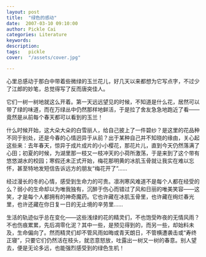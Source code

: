 ```yaml
---
layout: post  
title:  "绿色的感动"
date:  2007-03-10 09:10:00
author: Pickle Cai  
categories: Literature  
keywords: 
description:   
tags:	pickle   
cover:  "/assets/cover.jpg"  

---
```


   心里总感动于那白中带着些微绿的玉兰花儿，好几天以来都想为它写点字，不过少了江郎的妙笔，总觉得写了反而唐突佳人。

   它们一树一树地就这么开着。第一天远远望见的时候，不知道是什么花，居然可以带了绿的味道，而在万绿丛中仍然那样地鲜活，于是拉了舍友急急地跑近了看——竟然是从前每个春天都可以看到的玉兰！

   什么时候开始，这大朵大朵的白雪丽人，给自己披上了一件碧纱？是这里的花品种不同于别处，还是今春的心情迥异于从前？出于某种自己并不知晓的缘由，关心起这些来：去年春天，惊异于成片成片的小小樱花，那花片儿，直到今天仍然落满了心田；初夏的时候，为湖里那一枝又一枝冲天的小荷所激荡，于是来到了这个带有悠悠湖水的校园；寒假还未正式开始，梅花那明黄的冰肌玉骨就让我实在难以忘怀，甚至特地发短信告诉远方的朋友“梅花开了”……

   经过漫长的冬的心情，感受到生命力的可贵。凛冽寒风难道不是每个人都在经受的么？弱小的生命却以为唯我独有，沉醉于伤心而错过了风和日丽的唯美笑容——这笑，才是每个人都拥有的神奇魔药。它也许藏在冰肌玉骨里，也许藏在绚烂春光里，也许还藏在你日复一日的无止境的辛劳里……

   生活的轨迹似乎总在变化——这些浅绿的花的精灵们，不也饱受昨夜的无情风雨？不也伤痕累累，先后凋零化泥？其中一些，是预见得到的，而另一些，却始料未及，生命偏向了。然而精灵们却不管风雨如晦或青天朗日，不管横遭袭击或“寿终正寝”，只要它们仍然活在枝头，就恣意怒放，吐露出一树又一树的春意。别人望去，便是无论多远，也能强烈感受到的绿色生机！



		    


